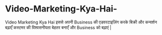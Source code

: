 # Video-Marketing-Kya-Hai-
Video Marketing Kya Hai इससे अपनी Business की एडवरटाइज़िंग करके बिक्री और कन्वर्शन बढ़ाएँ कस्टमर की विश्वसनीयता बेहतर बनाएँ और Business को बढ़ाएं |
